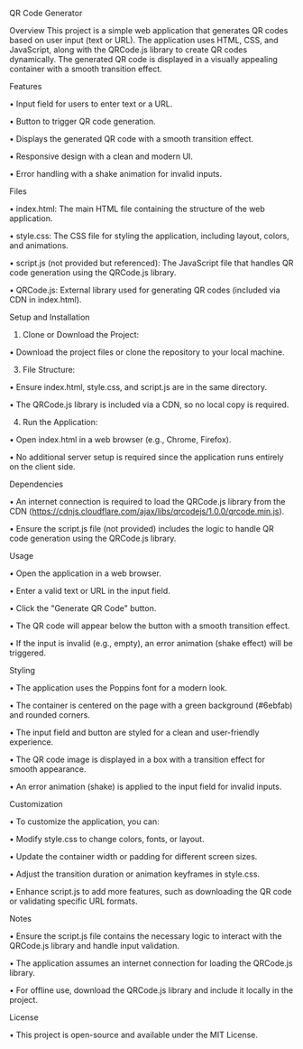 QR Code Generator

Overview
This project is a simple web application that generates QR codes based on user input (text or URL). The application uses HTML, CSS, and JavaScript, along with the QRCode.js library to create QR codes dynamically. The generated QR code is displayed in a visually appealing container with a smooth transition effect.

Features

•	Input field for users to enter text or a URL.

•	Button to trigger QR code generation.

•	Displays the generated QR code with a smooth transition effect.

•	Responsive design with a clean and modern UI.

•	Error handling with a shake animation for invalid inputs.

Files

•	index.html: The main HTML file containing the structure of the web application.

•	style.css: The CSS file for styling the application, including layout, colors, and animations.

•	script.js (not provided but referenced): The JavaScript file that handles QR code generation using the QRCode.js library.

•	QRCode.js: External library used for generating QR codes (included via CDN in index.html).

Setup and Installation

1.	Clone or Download the Project:
   
•	Download the project files or clone the repository to your local machine.

3.	File Structure:
   
•	Ensure index.html, style.css, and script.js are in the same directory.

•	The QRCode.js library is included via a CDN, so no local copy is required.

4.	Run the Application:
   
•	Open index.html in a web browser (e.g., Chrome, Firefox).

•	No additional server setup is required since the application runs entirely on the client side.

Dependencies

•	An internet connection is required to load the QRCode.js library from the CDN (https://cdnjs.cloudflare.com/ajax/libs/qrcodejs/1.0.0/qrcode.min.js).

•	Ensure the script.js file (not provided) includes the logic to handle QR code generation using the QRCode.js library.

Usage

•	Open the application in a web browser.

•	Enter a valid text or URL in the input field.

•	Click the "Generate QR Code" button.

•	The QR code will appear below the button with a smooth transition effect.

•	If the input is invalid (e.g., empty), an error animation (shake effect) will be triggered.

Styling

•	The application uses the Poppins font for a modern look.

•	The container is centered on the page with a green background (#6ebfab) and rounded corners.

•	The input field and button are styled for a clean and user-friendly experience.

•	The QR code image is displayed in a box with a transition effect for smooth appearance.

•	An error animation (shake) is applied to the input field for invalid inputs.

Customization

•	To customize the application, you can:

•	Modify style.css to change colors, fonts, or layout.

•	Update the container width or padding for different screen sizes.

•	Adjust the transition duration or animation keyframes in style.css.

•	Enhance script.js to add more features, such as downloading the QR code or validating specific URL formats.

Notes

•	Ensure the script.js file contains the necessary logic to interact with the QRCode.js library and handle input validation.

•	The application assumes an internet connection for loading the QRCode.js library.

•	For offline use, download the QRCode.js library and include it locally in the project.

License

•	This project is open-source and available under the MIT License.
